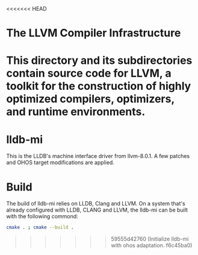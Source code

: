 <<<<<<< HEAD
# The LLVM Compiler Infrastructure

This directory and its subdirectories contain source code for LLVM,
a toolkit for the construction of highly optimized compilers,
optimizers, and runtime environments.
=======
# lldb-mi

This is the LLDB's machine interface driver from llvm-8.0.1.
A few patches and OHOS target modifications are applied.

# Build

The build of lldb-mi relies on LLDB, Clang and LLVM. On a system that's already configured with LLDB, CLANG and LLVM,
the lldb-mi can be built with the following commond:

```bash
cmake . ; cmake --build .
```
>>>>>>> 59555d42760 (Initialize lldb-mi with ohos adaptation. f6c45ba0)
